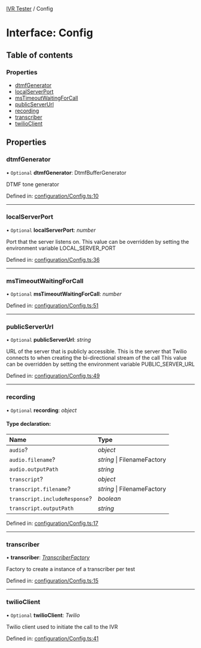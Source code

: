 [IVR Tester](../README.md) / Config

# Interface: Config

## Table of contents

### Properties

- [dtmfGenerator](config.md#dtmfgenerator)
- [localServerPort](config.md#localserverport)
- [msTimeoutWaitingForCall](config.md#mstimeoutwaitingforcall)
- [publicServerUrl](config.md#publicserverurl)
- [recording](config.md#recording)
- [transcriber](config.md#transcriber)
- [twilioClient](config.md#twilioclient)

## Properties

### dtmfGenerator

• `Optional` **dtmfGenerator**: DtmfBufferGenerator

DTMF tone generator

Defined in: [configuration/Config.ts:10](https://github.com/SketchingDev/ivr-tester/blob/5f8f2c2/packages/ivr-tester/src/configuration/Config.ts#L10)

___

### localServerPort

• `Optional` **localServerPort**: *number*

Port that the server listens on.
This value can be overridden by setting the environment variable LOCAL_SERVER_PORT

Defined in: [configuration/Config.ts:36](https://github.com/SketchingDev/ivr-tester/blob/5f8f2c2/packages/ivr-tester/src/configuration/Config.ts#L36)

___

### msTimeoutWaitingForCall

• `Optional` **msTimeoutWaitingForCall**: *number*

Defined in: [configuration/Config.ts:51](https://github.com/SketchingDev/ivr-tester/blob/5f8f2c2/packages/ivr-tester/src/configuration/Config.ts#L51)

___

### publicServerUrl

• `Optional` **publicServerUrl**: *string*

URL of the server that is publicly accessible. This is the
server that Twilio connects to when creating the bi-directional
stream of the call
This value can be overridden by setting the environment variable PUBLIC_SERVER_URL

Defined in: [configuration/Config.ts:49](https://github.com/SketchingDev/ivr-tester/blob/5f8f2c2/packages/ivr-tester/src/configuration/Config.ts#L49)

___

### recording

• `Optional` **recording**: *object*

#### Type declaration:

Name | Type |
:------ | :------ |
`audio`? | *object* |
`audio.filename`? | *string* \| FilenameFactory |
`audio.outputPath` | *string* |
`transcript`? | *object* |
`transcript.filename`? | *string* \| FilenameFactory |
`transcript.includeResponse`? | *boolean* |
`transcript.outputPath` | *string* |

Defined in: [configuration/Config.ts:17](https://github.com/SketchingDev/ivr-tester/blob/5f8f2c2/packages/ivr-tester/src/configuration/Config.ts#L17)

___

### transcriber

• **transcriber**: [*TranscriberFactory*](transcriberfactory.md)

Factory to create a instance of a transcriber per test

Defined in: [configuration/Config.ts:15](https://github.com/SketchingDev/ivr-tester/blob/5f8f2c2/packages/ivr-tester/src/configuration/Config.ts#L15)

___

### twilioClient

• `Optional` **twilioClient**: *Twilio*

Twilio client used to initiate the call to the IVR

Defined in: [configuration/Config.ts:41](https://github.com/SketchingDev/ivr-tester/blob/5f8f2c2/packages/ivr-tester/src/configuration/Config.ts#L41)

